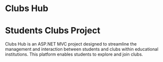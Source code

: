 # Clubs Hub
# Students Clubs Project
Clubs Hub is an ASP.NET MVC project designed to streamline the management and interaction between students and clubs within educational institutions. This platform enables students to explore and join clubs.

